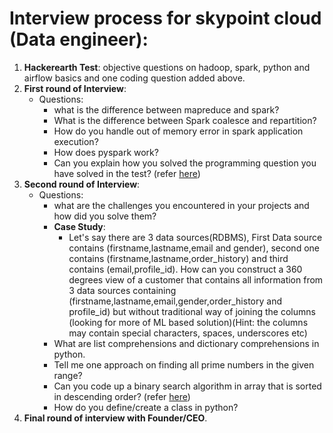 # Interview process for skypoint cloud (Data engineer):  
1. **Hackerearth Test**: objective questions on hadoop, spark, python and airflow basics and one coding question added above.  
2. **First round of Interview**:  
   - Questions:  
     - what is the difference between mapreduce and spark?  
     - What is the difference between Spark coalesce and repartition?  
     - How do you handle out of memory error in spark application execution?  
     - How does pyspark work?  
     - Can you explain how you solved the programming question you have solved in the test? (refer [here](https://github.com/absognety/Interview-Process-Coding-Questions/blob/master/SkyPointCloud/modifyString.py))  
3. **Second round of Interview**:  
   - Questions:
     - what are the challenges you encountered in your projects and how did you solve them?
     - **Case Study**:  
       - Let's say there are 3 data sources(RDBMS), First Data source contains (firstname,lastname,email and gender), second one contains (firstname,lastname,order_history) and third contains (email,profile_id). How can you construct a 360 degrees view of a customer that contains all information from 3 data sources containing (firstname,lastname,email,gender,order_history and profile_id) but without traditional way of joining the columns (looking for more of ML based solution)(Hint: the columns may contain special characters, spaces, underscores etc)
     - What are list comprehensions and dictionary comprehensions in python.  
     - Tell me one approach on finding all prime numbers in the given range?  
     - Can you code up a binary search algorithm in array that is sorted in descending order? (refer [here](https://github.com/absognety/Interview-Process-Coding-Questions/blob/master/SkyPointCloud/binarySearch.py))  
     - How do you define/create a class in python?  
4. **Final round of interview with Founder/CEO**.       
